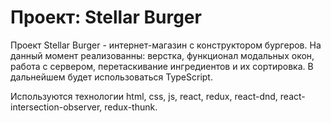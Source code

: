 # Проект: Stellar Burger

Проект Stellar Burger - интернет-магазин с конструктором бургеров.
На данный момент реализованны: верстка, функционал модальных окон, работа с сервером, перетаскивание ингредиентов и их сортировка.
В дальнейшем будeт использоваться TypeScript.

Используются технологии html, css, js, react, redux, react-dnd, react-intersection-observer, redux-thunk.

